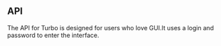 ## API

The API for Turbo is designed for users who love GUI.It uses a login and password to enter the interface.
